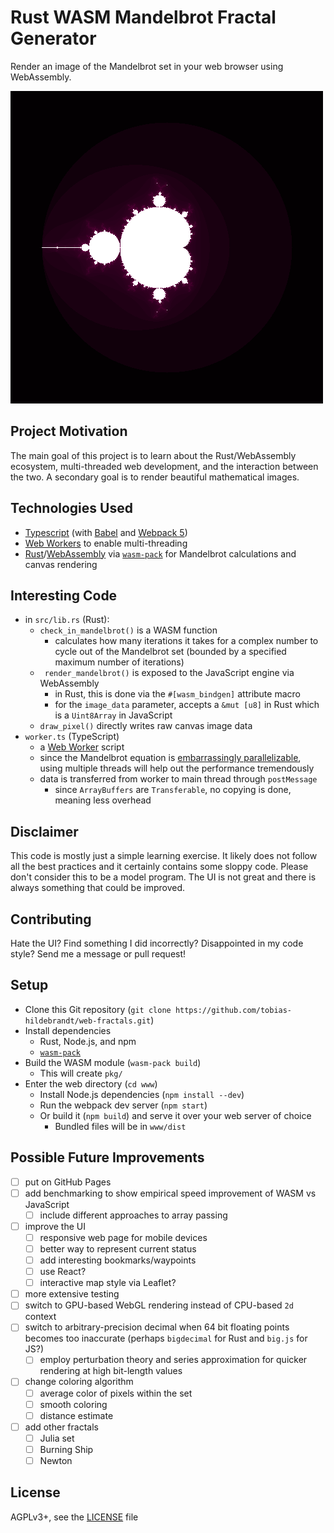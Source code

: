 
# Rust WASM Mandelbrot Fractal Generator

Render an image of the Mandelbrot set in your web browser using WebAssembly.

![mandelbrot image](www/mandlebrot.png)

## Project Motivation

The main goal of this project is to learn about the Rust/WebAssembly ecosystem, multi-threaded web development, and the interaction between the two. A secondary goal is to render beautiful mathematical images.

## Technologies Used

- [Typescript](https://www.typescriptlang.org/) (with [Babel](https://babeljs.io/) and [Webpack 5](https://webpack.js.org/))
- [Web Workers](https://developer.mozilla.org/en-US/docs/Web/API/Web_Workers_API) to enable multi-threading
- [Rust](https://www.rust-lang.org/)/[WebAssembly](https://webassembly.org/) via [`wasm-pack`](https://rustwasm.github.io/) for Mandelbrot calculations and canvas rendering

## Interesting Code

- in `src/lib.rs` (Rust):
  - `check_in_mandelbrot()` is a WASM function
    - calculates how many iterations it takes for a complex number to cycle out of the Mandelbrot set (bounded by a specified maximum number of iterations)
  - ` render_mandelbrot()` is exposed to the JavaScript engine via WebAssembly
    - in Rust, this is done via the `#[wasm_bindgen]` attribute macro
    - for the `image_data` parameter, accepts a `&mut [u8]` in Rust which is a `Uint8Array` in JavaScript
  - `draw_pixel()` directly writes raw canvas image data
- `worker.ts` (TypeScript)
  - a [Web Worker](https://developer.mozilla.org/en-US/docs/Web/API/Web_Workers_API) script
  - since the Mandelbrot equation is [embarrassingly parallelizable](https://en.wikipedia.org/wiki/Embarrassingly_parallel), using multiple threads will help out the performance tremendously
  - data is transferred from worker to main thread through `postMessage`
    - since `ArrayBuffers` are `Transferable`, no copying is done, meaning less overhead

## Disclaimer

This code is mostly just a simple learning exercise. It likely does not follow all the best practices and it certainly contains some sloppy code. Please don't consider this to be a model program. The UI is not great and there is always something that could be improved.

## Contributing

Hate the UI? Find something I did incorrectly? Disappointed in my code style? Send me a message or pull request!

## Setup
- Clone this Git repository (`git clone https://github.com/tobias-hildebrandt/web-fractals.git`)
- Install dependencies 
  - Rust, Node.js, and npm
  - [`wasm-pack`](https://rustwasm.github.io/wasm-pack/installer)
- Build the WASM module (`wasm-pack build`)
  - This will create `pkg/`
- Enter the web directory (`cd www`)
  - Install Node.js dependencies (`npm install --dev`)
  - Run the webpack dev server (`npm start`)
  - Or build it (`npm build`) and serve it over your web server of choice
    - Bundled files will be in `www/dist`

## Possible Future Improvements

- [ ] put on GitHub Pages
- [ ] add benchmarking to show empirical speed improvement of WASM vs JavaScript
  - [ ] include different approaches to array passing
- [ ] improve the UI
  - [ ] responsive web page for mobile devices
  - [ ] better way to represent current status
  - [ ] add interesting bookmarks/waypoints
  - [ ] use React?
  - [ ] interactive map style via Leaflet?
- [ ] more extensive testing
- [ ] switch to GPU-based WebGL rendering instead of CPU-based `2d` context
- [ ] switch to arbitrary-precision decimal when 64 bit floating points becomes too inaccurate (perhaps `bigdecimal` for Rust and `big.js` for JS?)
  - [ ] employ perturbation theory and series approximation for quicker rendering at high bit-length values
- [ ] change coloring algorithm
  - [ ] average color of pixels within the set
  - [ ] smooth coloring
  - [ ] distance estimate
- [ ] add other fractals
  - [ ] Julia set
  - [ ] Burning Ship
  - [ ] Newton

## License
AGPLv3+, see the [LICENSE](/LICENSE) file